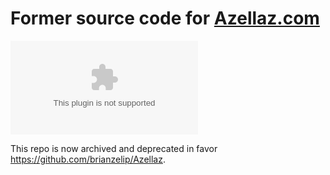 # Former source code for [Azellaz.com](https://www.azellaz.com)

![GitHub package.json dynamic](https://img.shields.io/github/package-json/version/brianzelip/Azellaz.com)

This repo is now archived and deprecated in favor https://github.com/brianzelip/Azellaz.

